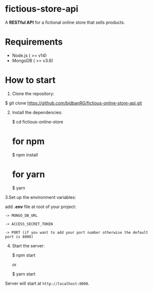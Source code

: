 # fictious-store-api
  A **RESTful API** for a fictional online store that sells products.

# Requirements
  - Node.js ( >= v14)
  - MongoDB ( >= v3.6)

# How to start
1. Clone the repository:

$ git clone https://github.com/bidbanRG/fictious-online-store-api.git

2. Install the dependencies:

   $ cd fictious-online-store

   # for npm
      $ npm install 
   # for yarn
      $ yarn

3.Set up the environment variables:
    
  add **.env** file at root of your project:
    
    -> MONGO_DB_URL
    
    -> ACCESS_SECRET_TOKEN
    
    -> PORT (if you want to add your port number otherwise the default port is 8000)
    
4. Start the server:

   $ npm start

    or

   $ yarn start
  

Server will start at `http://localhost:8000`.
  
